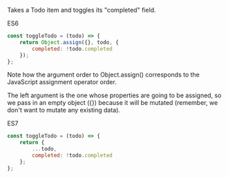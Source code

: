 Takes a Todo item and toggles its "completed" field.


ES6
```javascript
const toggleTodo = (todo) => {
    return Object.assign({}, todo, {
        completed: !todo.completed
    });
};
```
Note how the argument order to Object.assign() corresponds to the JavaScript assignment operator order.

The left argument is the one whose properties are going to be assigned, so we pass in an empty object ({}) because it will be mutated (remember, we don't want to mutate any existing data).

ES7
```javascript
const toggleTodo = (todo) => {
    return {
        ...todo,
        completed: !todo.completed
    };
};
```
